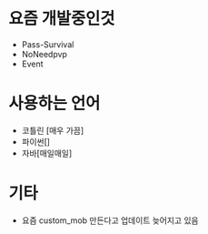 # 요즘 개발중인것
- Pass-Survival
- NoNeedpvp
- Event
# 사용하는 언어
- 코틀린 [매우 가끔]
- 파이썬[]
- 자바[매일매일]
# 기타
- 요즘 custom_mob 만든다고 업데이트 늦어지고 있음

